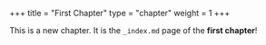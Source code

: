 +++
title = "First Chapter"
type = "chapter"
weight = 1
+++

This is a new chapter.
It is the `_index.md` page of the **first chapter**!